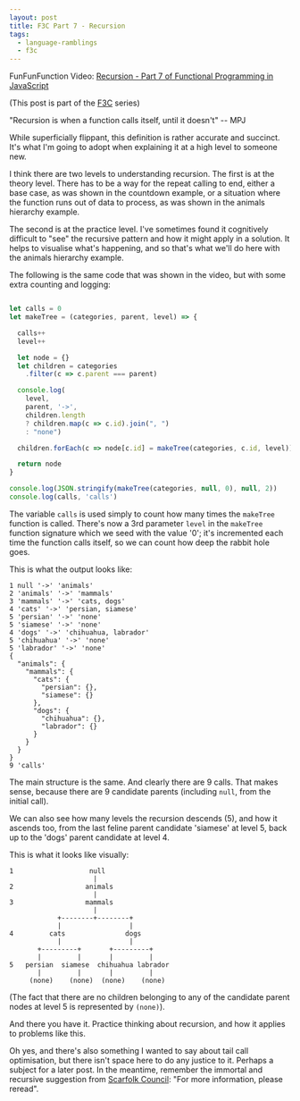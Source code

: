 ```yaml
---
layout: post
title: F3C Part 7 - Recursion
tags:
  - language-ramblings
  - f3c
---
```

FunFunFunction Video: [Recursion - Part 7 of Functional Programming in JavaScript](https://www.youtube.com/watch?v=k7-N8R0-KY4&list=PL0zVEGEvSaeEd9hlmCXrk5yUyqUag-n84&index=7)

(This post is part of the [F3C](/blog/posts/2016/10/02/f3c-a-funfunfunction-companion-series/) series)

"Recursion is when a function calls itself, until it doesn't" -- MPJ

While superficially flippant, this definition is rather accurate and succinct. It's what I'm going to adopt when explaining it at a high level to someone new. 

I think there are two levels to understanding recursion. The first is at the theory level. There has to be a way for the repeat calling to end, either a base case, as was shown in the countdown example, or a situation where the function runs out of data to process, as was shown in the animals hierarchy example. 

The second is at the practice level. I've sometimes found it cognitively difficult to "see" the recursive pattern and how it might apply in a solution. It helps to visualise what's happening, and so that's what we'll do here with the animals hierarchy example. 

The following is the same code that was shown in the video, but with some extra counting and logging:

```javascript

let calls = 0
let makeTree = (categories, parent, level) => {

  calls++
  level++

  let node = {}
  let children = categories
    .filter(c => c.parent === parent)

  console.log(
    level,
    parent, '->',
    children.length
    ? children.map(c => c.id).join(", ")
    : "none")

  children.forEach(c => node[c.id] = makeTree(categories, c.id, level))

  return node
}

console.log(JSON.stringify(makeTree(categories, null, 0), null, 2))
console.log(calls, 'calls')
```

The variable `calls` is used simply to count how many times the `makeTree` function is called. There's now a 3rd parameter `level` in the `makeTree` function signature which we seed with the value '0'; it's incremented each time the function calls itself, so we can count how deep the rabbit hole goes.

This is what the output looks like:

```
1 null '->' 'animals'
2 'animals' '->' 'mammals'
3 'mammals' '->' 'cats, dogs'
4 'cats' '->' 'persian, siamese'
5 'persian' '->' 'none'
5 'siamese' '->' 'none'
4 'dogs' '->' 'chihuahua, labrador'
5 'chihuahua' '->' 'none'
5 'labrador' '->' 'none'
{
  "animals": {
    "mammals": {
      "cats": {
        "persian": {},
        "siamese": {}
      },
      "dogs": {
        "chihuahua": {},
        "labrador": {}
      }
    }
  }
}
9 'calls'
```

The main structure is the same. And clearly there are 9 calls. That makes sense, because there are 9 candidate parents (including `null`, from the initial call). 

We can also see how many levels the recursion descends (5), and how it ascends too, from the last feline parent candidate 'siamese' at level 5, back up to the 'dogs' parent candidate at level 4. 

This is what it looks like visually:

```
1                   null
                     |
2                  animals
                     |
3                  mammals
                     |
            +--------+--------+
            |                 |
4         cats               dogs
            |                 |
       +---------+       +---------+
       |         |       |         |
5   persian  siamese  chihuahua labrador
       |         |       |         |
     (none)    (none)  (none)    (none)
```

(The fact that there are no children belonging to any of the candidate parent nodes at level 5 is represented by `(none)`).

And there you have it. Practice thinking about recursion, and how it applies to problems like this.

Oh yes, and there's also something I wanted to say about tail call optimisation, but there isn't space here to do any justice to it. Perhaps a subject for a later post. In the meantime, remember the immortal and recursive suggestion from [Scarfolk Council](http://scarfolk.blogspot.co.uk/): "For more information, please reread".
